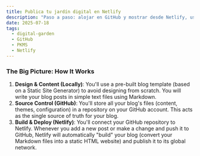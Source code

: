 ```yaml
---
title: Publica tu jardín digital en Netlify
description: "Paso a paso: alojar en GitHub y mostrar desde Netlify, usando la plantilla eleventy."
date: 2025-07-18
tags:
  - digital-garden
  - GitHub
  - PKMS
  - Netlify
---
```

### The Big Picture: How It Works

1. **Design & Content (Locally)**: You'll use a pre-built blog template (based on a Static Site Generator) to avoid designing from scratch. You will write your blog posts in simple text files using Markdown.
2. **Source Control (GitHub)**: You'll store all your blog's files (content, themes, configuration) in a repository on your GitHub account. This acts as the single source of truth for your blog.
3. **Build & Deploy (Netlify)**: You'll connect your GitHub repository to Netlify. Whenever you add a new post or make a change and push it to GitHub, Netlify will automatically "build" your blog (convert your Markdown files into a static HTML website) and publish it to its global network.

